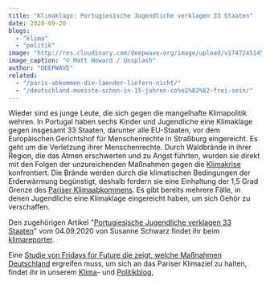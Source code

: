 ```yaml
---
title: "Klimaklage: Portugiesische Jugendliche verklagen 33 Staaten"
date: 2020-09-20
blogs: 
  - "klima"
  - "politik"
image: "http://res.cloudinary.com/deepwave-org/image/upload/v1747245145/deepwave.org/matt-howard-eAKDzK4lo4o-unsplash-scaled.jpg"
image_caption: "© Matt Howard / Unsplash"
author: "DEEPWAVE"
related: 
  - "/paris-abkommen-die-laender-liefern-nicht/"
  - "/deutschland-muesste-schon-in-15-jahren-co%e2%82%82-frei-sein/"
---
```


Wieder sind es junge Leute, die sich gegen die mangelhafte Klimapolitik wehren. In Portugal haben sechs Kinder und Jugendliche eine Klimaklage gegen insgesamt 33 Staaten, darunter alle EU-Staaten, vor dem Europäischen Gerichtshof für Menschenrechte in Straßburg eingereicht. Es geht um die Verletzung ihrer Menschenrechte. Durch Waldbrände in ihrer Region, die das Atmen erschwerten und zu Angst führten, wurden sie direkt mit den Folgen der unzureichenden Maßnahmen gegen die [Klimakrise](https://www.deepwave.org/die-ozeane/klimawandel/) konfrontiert. Die Brände werden durch die klimatischen Bedingungen der Erderwärmung begünstigt, deshalb fordern sie eine Einhaltung der 1,5 Grad Grenze des [Pariser Klimaabkommens](https://www.deepwave.org/paris-abkommen-die-laender-liefern-nicht/). Es gibt bereits mehrere Fälle, in denen Jugendliche eine Klimaklage eingereicht haben, um sich Gehör zu verschaffen.

Den zugehörigen Artikel "[Portugiesische Jugendliche verklagen 33 Staaten](https://www.klimareporter.de/europaische-union/sechs-portugiesische-jugendliche-verklagen-33-staaten-wegen-klimapolitik)" vom 04.09.2020 von Susanne Schwarz findet ihr beim [klimareporter](https://www.klimareporter.de/).

Eine [Studie von Fridays for Future die zeigt, welche Maßnahmen Deutschland](https://www.deepwave.org/deutschland-muesste-schon-in-15-jahren-co%e2%82%82-frei-sein/) ergreifen muss, um sich an das Pariser Klimaziel zu halten, findet ihr in unserem [Klima](https://www.deepwave.org/blogs/klima/)\- und [Politikblog.](https://www.deepwave.org/blogs/politik/)
